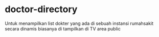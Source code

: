 # doctor-directory
Untuk menampilkan list dokter yang ada di sebuah instansi rumahsakit secara dinamis biasanya di tampilkan di TV area public
